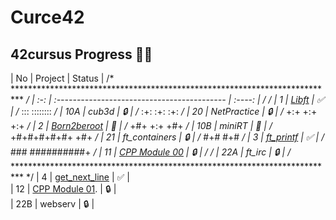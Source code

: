 # Curce42
## 42cursus Progress 💪🏻
| No  | Project                                     | Status | /* ************************************************************************** */
| :-: | :------------------------------------------ | :----: | /*                                                                            */
| 1   | [Libft](../../../42-libft)                  | ✅     | /*                                                        :::      ::::::::   */
| 10A | cub3d                                       | 🔒     | /*                                                      :+:      :+:    :+:   */
| 20  | NetPractice                                 | 🔒     | /*                                                    +:+ +:+         +:+     */
| 2   | [Born2beroot](../../../42-born2beroot)      | 📝     | /*                                                  +#+  +:+       +#+        */
| 10B | miniRT                                      | 📝     | /*                                                +#+#+#+#+#+   +#+           */
| 21  | ft_containers                               | 🔒     | /*                                                     #+#    #+#             */
| 3   | [ft_printf](../../../42-ft_printf)          | ✅     | /*                                                    ###   ##########+       */
| 11  | [CPP Module 00](../../../42-cpp_module_00)  | 🔒     | /*                                                                            */
| 22A | ft_irc                                      | 🔒     | /* ************************************************************************** */
| 4   | [get_next_line](../../../42-get_next_line)  | ✅     |  
| 12  | [CPP Module 01](../../../42-cpp_module_01). | 🔒     |  
| 22B | webserv                                     | 🔒     |
